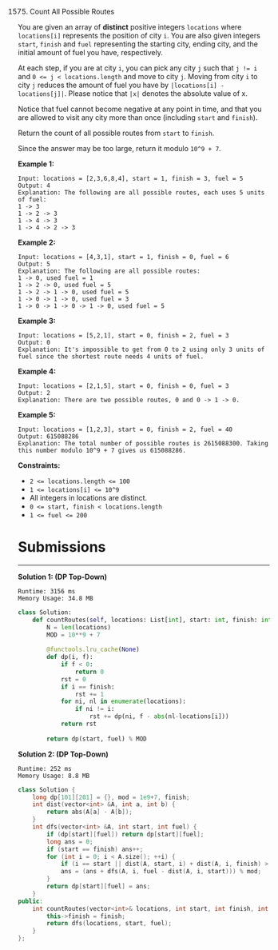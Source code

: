 1575. Count All Possible Routes

You are given an array of **distinct** positive integers `locations` where `locations[i]` represents the position of city `i`. You are also given integers `start`, `finish` and `fuel` representing the starting city, ending city, and the initial amount of fuel you have, respectively.

At each step, if you are at city `i`, you can pick any city `j` such that `j != i` and `0 <= j < locations.length` and move to city `j`. Moving from city `i` to city `j` reduces the amount of fuel you have by `|locations[i] - locations[j]|`. Please notice that `|x|` denotes the absolute value of x.

Notice that fuel cannot become negative at any point in time, and that you are allowed to visit any city more than once (including `start` and `finish`).

Return the count of all possible routes from `start` to `finish`.

Since the answer may be too large, return it modulo `10^9 + 7`.

 

**Example 1:**
```
Input: locations = [2,3,6,8,4], start = 1, finish = 3, fuel = 5
Output: 4
Explanation: The following are all possible routes, each uses 5 units of fuel:
1 -> 3
1 -> 2 -> 3
1 -> 4 -> 3
1 -> 4 -> 2 -> 3
```

**Example 2:**
```
Input: locations = [4,3,1], start = 1, finish = 0, fuel = 6
Output: 5
Explanation: The following are all possible routes:
1 -> 0, used fuel = 1
1 -> 2 -> 0, used fuel = 5
1 -> 2 -> 1 -> 0, used fuel = 5
1 -> 0 -> 1 -> 0, used fuel = 3
1 -> 0 -> 1 -> 0 -> 1 -> 0, used fuel = 5
```

**Example 3:**
```
Input: locations = [5,2,1], start = 0, finish = 2, fuel = 3
Output: 0
Explanation: It's impossible to get from 0 to 2 using only 3 units of fuel since the shortest route needs 4 units of fuel.
```

**Example 4:**
```
Input: locations = [2,1,5], start = 0, finish = 0, fuel = 3
Output: 2
Explanation: There are two possible routes, 0 and 0 -> 1 -> 0.
```

**Example 5:**
```
Input: locations = [1,2,3], start = 0, finish = 2, fuel = 40
Output: 615088286
Explanation: The total number of possible routes is 2615088300. Taking this number modulo 10^9 + 7 gives us 615088286.
```

**Constraints:**

* `2 <= locations.length <= 100`
* `1 <= locations[i] <= 10^9`
* All integers in locations are distinct.
* `0 <= start, finish < locations.length`
* `1 <= fuel <= 200`

# Submissions
---
**Solution 1: (DP Top-Down)**
```
Runtime: 3156 ms
Memory Usage: 34.8 MB
```
```python
class Solution:
    def countRoutes(self, locations: List[int], start: int, finish: int, fuel: int) -> int:
        N = len(locations)
        MOD = 10**9 + 7
        
        @functools.lru_cache(None)
        def dp(i, f):
            if f < 0:
                return 0
            rst = 0
            if i == finish:
                rst += 1
            for ni, nl in enumerate(locations):
                if ni != i:
                    rst += dp(ni, f - abs(nl-locations[i]))
            return rst
            
        return dp(start, fuel) % MOD         
```

**Solution 2: (DP Top-Down)**
```
Runtime: 252 ms
Memory Usage: 8.8 MB
```
```c++
class Solution {
    long dp[101][201] = {}, mod = 1e9+7, finish;
    int dist(vector<int> &A, int a, int b) {
        return abs(A[a] - A[b]);
    }
    int dfs(vector<int> &A, int start, int fuel) {
        if (dp[start][fuel]) return dp[start][fuel];
        long ans = 0;
        if (start == finish) ans++;
        for (int i = 0; i < A.size(); ++i) {
            if (i == start || dist(A, start, i) + dist(A, i, finish) > fuel) continue;
            ans = (ans + dfs(A, i, fuel - dist(A, i, start))) % mod;
        }
        return dp[start][fuel] = ans;
    }
public:
    int countRoutes(vector<int>& locations, int start, int finish, int fuel) {
        this->finish = finish;
        return dfs(locations, start, fuel);
    }
};
```